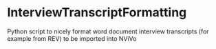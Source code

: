 # InterviewTranscriptFormatting
Python script to nicely format word document interview transcripts (for example from REV) to be imported into NViVo
